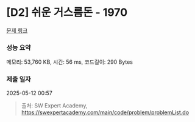 # [D2] 쉬운 거스름돈 - 1970 

[문제 링크](https://swexpertacademy.com/main/code/problem/problemDetail.do?contestProbId=AV5PsIl6AXIDFAUq) 

### 성능 요약

메모리: 53,760 KB, 시간: 56 ms, 코드길이: 290 Bytes

### 제출 일자

2025-05-12 00:57



> 출처: SW Expert Academy, https://swexpertacademy.com/main/code/problem/problemList.do